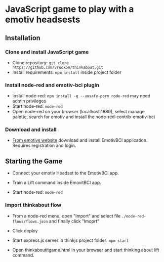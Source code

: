 # JavaScript game to play with a emotiv headsests

## Installation

### Clone and install JavaScript game
- Clone repository: ```git clone https://github.com/vruokon/thinkabout.git```
- Install requirements: ```npm install``` inside project folder

### Install node-red and emotiv-bci plugin
- Install node-red: ```npm install -g --unsafe-perm node-red``` may need admin privileges
- Start node-red: ```node-red```
- Open node-red on your browser (localhost:1880), select manage palette, search for emotiv and install the node-red-contrib-emotiv-bci

### Download and install
- [From emotivs website](https://www.emotiv.com/product/emotiv-bci/) download and install EmotivBCI application. Requires registration and login.

## Starting the Game

- Connect your emotiv Headset to the EmotivBCI app.
- Train a Lift command inside EmovitBCI app.

- Start node-red: ```node-red```
### Import thinkabout flow
- From a node-red menu, open "Import" and select file ```./node-red-flows/flows.json``` and finally click "Imoprt"
- Click deploy


- Start express.js server in thinkjs project folder: ```npm start```
- Open thinkaboutitgame.html in your browser and start thinking about lift command.


